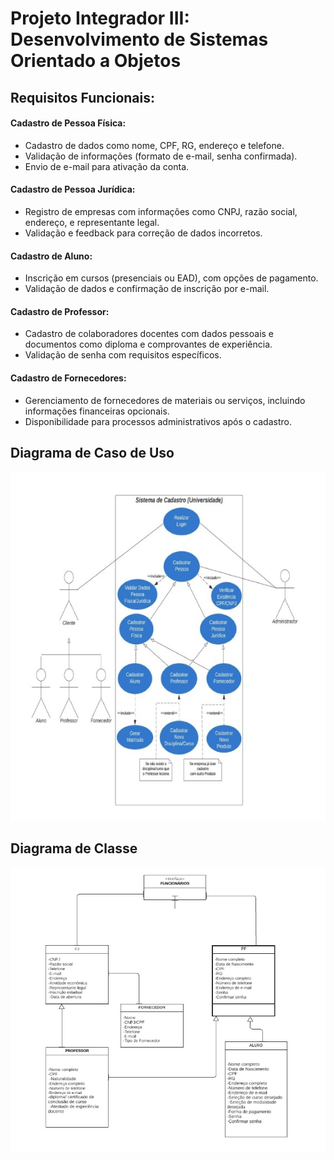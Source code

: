 # Projeto Integrador III: Desenvolvimento de Sistemas Orientado a  Objetos

## Requisitos Funcionais:
 #### Cadastro de Pessoa Física:
- Cadastro de dados como nome, CPF, RG, endereço e telefone.
- Validação de informações (formato de e-mail, senha confirmada).
- Envio de e-mail para ativação da conta. 
 #### Cadastro de Pessoa Jurídica:
- Registro de empresas com informações como CNPJ, razão social, endereço, e representante legal.
- Validação e feedback para correção de dados incorretos.
 #### Cadastro de Aluno:
- Inscrição em cursos (presenciais ou EAD), com opções de pagamento.
- Validação de dados e confirmação de inscrição por e-mail.
 
 #### Cadastro de Professor:
- Cadastro de colaboradores docentes com dados pessoais e documentos como diploma e comprovantes de experiência.
- Validação de senha com requisitos específicos.
 
 #### Cadastro de Fornecedores:
- Gerenciamento de fornecedores de materiais ou serviços, incluindo informações financeiras opcionais.
- Disponibilidade para processos administrativos após o cadastro.

## Diagrama de Caso de Uso

<p style="text-align: center"><img src="./img/diagrama_de_caso_de_uso.jpeg" width="720px"></p>

## Diagrama de Classe

<p style="text-align: center"><img src="./img/diagrama_de_classe.jpeg" width="720px"></p>
